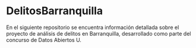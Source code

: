 # DelitosBarranquilla
En el siguiente repositorio se encuentra información detallada sobre el proyecto de análisis de delitos en Barranquilla, desarrollado como parte del concurso de Datos Abiertos U.
